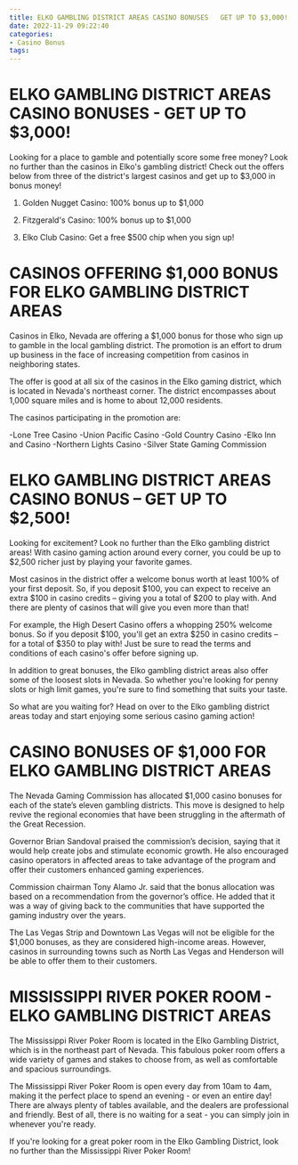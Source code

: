 ```yaml
---
title: ELKO GAMBLING DISTRICT AREAS CASINO BONUSES   GET UP TO $3,000!
date: 2022-11-29 09:22:40
categories:
- Casino Bonus
tags:
---
```



#  ELKO GAMBLING DISTRICT AREAS CASINO BONUSES - GET UP TO $3,000!

Looking for a place to gamble and potentially score some free money? Look no further than the casinos in Elko's gambling district! Check out the offers below from three of the district's largest casinos and get up to $3,000 in bonus money!

1. Golden Nugget Casino: 100% bonus up to $1,000

2. Fitzgerald's Casino: 100% bonus up to $1,000

3. Elko Club Casino: Get a free $500 chip when you sign up!

#  CASINOS OFFERING $1,000 BONUS FOR ELKO GAMBLING DISTRICT AREAS

Casinos in Elko, Nevada are offering a $1,000 bonus for those who sign up to gamble in the local gambling district. The promotion is an effort to drum up business in the face of increasing competition from casinos in neighboring states.

The offer is good at all six of the casinos in the Elko gaming district, which is located in Nevada's northeast corner. The district encompasses about 1,000 square miles and is home to about 12,000 residents.

The casinos participating in the promotion are:

-Lone Tree Casino
-Union Pacific Casino
-Gold Country Casino
-Elko Inn and Casino
-Northern Lights Casino
-Silver State Gaming Commission

#  ELKO GAMBLING DISTRICT AREAS CASINO BONUS – GET UP TO $2,500!

Looking for excitement? Look no further than the Elko gambling district areas! With casino gaming action around every corner, you could be up to $2,500 richer just by playing your favorite games.

Most casinos in the district offer a welcome bonus worth at least 100% of your first deposit. So, if you deposit $100, you can expect to receive an extra $100 in casino credits – giving you a total of $200 to play with. And there are plenty of casinos that will give you even more than that!

For example, the High Desert Casino offers a whopping 250% welcome bonus. So if you deposit $100, you'll get an extra $250 in casino credits – for a total of $350 to play with! Just be sure to read the terms and conditions of each casino's offer before signing up.

In addition to great bonuses, the Elko gambling district areas also offer some of the loosest slots in Nevada. So whether you're looking for penny slots or high limit games, you're sure to find something that suits your taste.

So what are you waiting for? Head on over to the Elko gambling district areas today and start enjoying some serious casino gaming action!

#  CASINO BONUSES OF $1,000 FOR ELKO GAMBLING DISTRICT AREAS

The Nevada Gaming Commission has allocated $1,000 casino bonuses for each of the state’s eleven gambling districts. This move is designed to help revive the regional economies that have been struggling in the aftermath of the Great Recession.

Governor Brian Sandoval praised the commission’s decision, saying that it would help create jobs and stimulate economic growth. He also encouraged casino operators in affected areas to take advantage of the program and offer their customers enhanced gaming experiences.

Commission chairman Tony Alamo Jr. said that the bonus allocation was based on a recommendation from the governor’s office. He added that it was a way of giving back to the communities that have supported the gaming industry over the years.

The Las Vegas Strip and Downtown Las Vegas will not be eligible for the $1,000 bonuses, as they are considered high-income areas. However, casinos in surrounding towns such as North Las Vegas and Henderson will be able to offer them to their customers.

#  MISSISSIPPI RIVER POKER ROOM - ELKO GAMBLING DISTRICT AREAS

The Mississippi River Poker Room is located in the Elko Gambling District, which is in the northeast part of Nevada. This fabulous poker room offers a wide variety of games and stakes to choose from, as well as comfortable and spacious surroundings.

The Mississippi River Poker Room is open every day from 10am to 4am, making it the perfect place to spend an evening - or even an entire day! There are always plenty of tables available, and the dealers are professional and friendly. Best of all, there is no waiting for a seat - you can simply join in whenever you're ready.

If you're looking for a great poker room in the Elko Gambling District, look no further than the Mississippi River Poker Room!